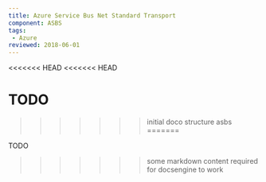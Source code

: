 ```yaml
---
title: Azure Service Bus Net Standard Transport
component: ASBS
tags:
 - Azure
reviewed: 2018-06-01
---
```

<<<<<<< HEAD
<<<<<<< HEAD

TODO
=======
>>>>>>> initial doco structure asbs
=======

TODO
>>>>>>> some markdown content required for docsengine to work
